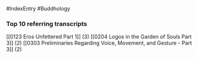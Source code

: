#IndexEntry #Buddhology

### Top 10 referring transcripts
[[0123 Eros Unfettered Part 1]] (3)
[[0204 Logos in the Garden of Souls Part 3]] (2)
[[0303 Preliminaries Regarding Voice, Movement, and Gesture - Part 3]] (2)

